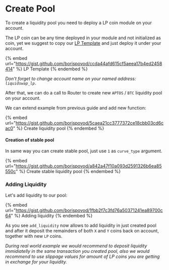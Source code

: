 # Create Pool

To create a liquidity pool you need to deploy a LP coin module on your account.

The LP coin can be any time deployed in your module and not initialized as coin, yet we suggest to copy our [LP Template](https://github.com/pontem-network/liquidswap-lp/blob/main/sources/lp.move) and just deploy it under your account.

{% embed url="https://gist.github.com/borispovod/ccda44afd615cf5aeea17b4ed2458414" %}
LP Template
{% endembed %}

_Don't forget to change account name on your named address: `liquidswap_lp.`_

After that, we can do a call to Router to create new `APTOS` / `BTC` liquidity pool on your account.

We can extend example from previous guide and add new function:

{% embed url="https://gist.github.com/borispovod/5caea21cc3777372ce18cbb03cd6cac0" %}
Create liquidity pool
{% endembed %}

#### Creation of stable pool

In same way you can create stable pool, just use `1` as `curve_type` argument.

{% embed url="https://gist.github.com/borispovod/a842a47f10a093d2591326b6ea85550c" %}
Create stable liquidity pool
{% endembed %}

### Adding Liquidity

Let's add liquidity to our pool:

{% embed url="https://gist.github.com/borispovod/1fbb2f7c3fd76a50371241ea89700c64" %}
Adding liquidity
{% endembed %}

As you see `add_liquidity` now allows to add liquidity in just created pool and after it deposit the remainders of both `X` and `Y` coins back on account, together with new `LP` coins.&#x20;

_During real world example we would recommend to deposit liquidity immidiatelly in the same transaction you created pool, also we would recommend to use slippage values for amount of LP coins you are getting in exchange for your liquidity._
